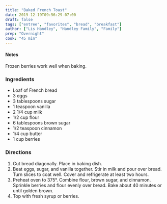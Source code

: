 ```yaml
---
title: "Baked French Toast"
date: 2019-12-19T09:56:29-07:00
draft: false
tags: ["entree", "favorites", "bread", "breakfast"]
author: ["Lis Handley", "Handley Family", "Family"]
prep: "Overnight"
cook: "45 min"
---
```


#### Notes
Frozen berries work well when baking. 

### Ingredients
- Loaf of French bread
- 3 eggs
- 3 tablespoons sugar
- 1 teaspoon vanilla
- 2 1/4 cup milk
- 1/2 cup flour
- 6 tablespoons brown sugar
- 1/2 teaspoon cinnamon
- 1/4 cup butter
- 1 cup berries

### Directions
1.	Cut bread diagonally. Place in baking dish.
2.	Beat eggs, sugar, and vanilla together. Stir in milk and pour over bread. Turn slices to coat well. Cover and refrigerate at least two hours. 
3.	Preheat oven to 375°. Combine flour, brown sugar, and cinnamon. Sprinkle berries and flour evenly over bread. Bake about 40 minutes or until golden brown. 
4.	Top with fresh syrup or berries. 